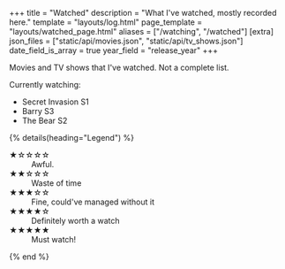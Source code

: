 +++
title = "Watched"
description = "What I've watched, mostly recorded here."
template = "layouts/log.html"
page_template = "layouts/watched_page.html"
aliases = ["/watching", "/watched"]
[extra]
json_files = ["static/api/movies.json", "static/api/tv_shows.json"]
date_field_is_array = true
year_field = "release_year"
+++

Movies and TV shows that I've watched. Not a complete list.

Currently watching:

- Secret Invasion S1
- Barry S3
- The Bear S2

{% details(heading="Legend") %}

  <dl class="review__rating">
    <dt aria-label="1 out of 5 stars">★☆☆☆☆</dt>
    <dd>Awful.</dd>
    <dt aria-label="2 out of 5 stars">★★☆☆☆</dt>
    <dd>Waste of time</dd>
    <dt aria-label="3 out of 5 stars">★★★☆☆</dt>
    <dd>Fine, could've managed without it</dd>
    <dt aria-label="4 out of 5 stars">★★★★☆</dt>
    <dd>Definitely worth a watch</dd>
    <dt aria-label="5 out of 5 stars">★★★★★</dt>
    <dd>Must watch!</dd>
  </dl>
{% end %}
